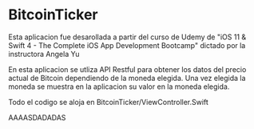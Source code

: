 # BitcoinTicker
Esta aplicacion fue desarollada a partir del curso de Udemy de "iOS 11 & Swift 4 - The Complete iOS App Development Bootcamp" dictado por la instructora Angela Yu

En esta aplicacion se utliza API Restful para obtener los datos del precio actual de Bitcoin dependiendo de la moneda elegida. Una vez elegida la moneda se muestra en la aplicacion su valor en la moneda elegida. 

Todo el codigo se aloja en BitcoinTicker/ViewController.Swift

AAAASDADADAS
